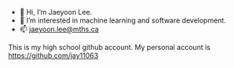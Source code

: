 - 👋 Hi, I’m Jaeyoon Lee.
- 👀 I’m interested in machine learning and software development.
- 📫 jaeyoon.lee@mths.ca

This is my high school github account.
My personal account is https://github.com/jay11063

<!---
jaeyoon-lee2/jaeyoon-lee2 is a ✨ special ✨ repository because its `README.md` (this file) appears on your GitHub profile.
You can click the Preview link to take a look at your changes.
--->
